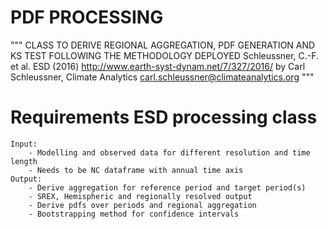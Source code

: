 # PDF PROCESSING

"""
CLASS TO DERIVE REGIONAL AGGREGATION, PDF GENERATION AND KS TEST
FOLLOWING THE METHODOLOGY DEPLOYED
Schleussner, C.-F. et al.  ESD (2016)
http://www.earth-syst-dynam.net/7/327/2016/
by Carl Schleussner, Climate Analytics
carl.schleussner@climateanalytics.org
"""

# Requirements ESD processing class
    Input: 
        - Modelling and observed data for different resolution and time length
        - Needs to be NC dataframe with annual time axis 
    Output: 
        - Derive aggregation for reference period and target period(s)
        - SREX, Hemispheric and regionally resolved output 
        - Derive pdfs over periods and regional aggregation
        - Bootstrapping method for confidence intervals